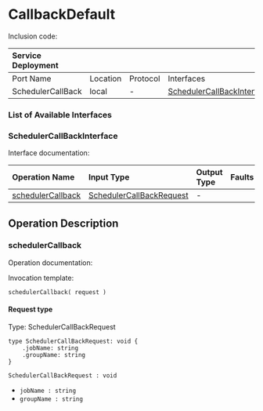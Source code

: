 <!-- cSpell:disable -->
<!-- markdownlint-disable -->
<!-- editorconfig-checker-disable -->
# CallbackDefault

Inclusion code:

| Service Deployment |          |          |                                                                              |
|:-------------------|:---------|:---------|:-----------------------------------------------------------------------------|
| Port Name          | Location | Protocol | Interfaces                                                                   |
| SchedulerCallBack  | local    | -        | [SchedulerCallBackInterface](callback_default.md#SchedulerCallBackInterface) |

### List of Available Interfaces

### SchedulerCallBackInterface <a id="SchedulerCallBackInterface"></a>

Interface documentation:

| Operation Name                                             | Input Type                                                               | Output Type | Faults |
|:-----------------------------------------------------------|:-------------------------------------------------------------------------|:------------|:-------|
| [schedulerCallback](callback_default.md#schedulerCallback) | [SchedulerCallBackRequest](callback_default.md#SchedulerCallBackRequest) | -           |        |

## Operation Description

### schedulerCallback <a id="schedulerCallback"></a>

Operation documentation:

Invocation template:

```jolie
schedulerCallback( request )
```

#### Request type <a id="SchedulerCallBackRequest"></a>

Type: SchedulerCallBackRequest

```jolie
type SchedulerCallBackRequest: void {
    .jobName: string
    .groupName: string
}
```

`SchedulerCallBackRequest : void`

* `jobName : string`
* `groupName : string`
